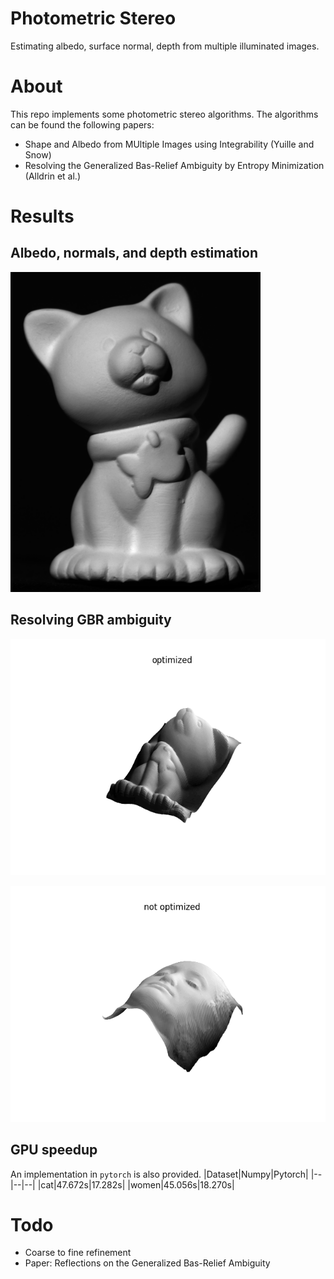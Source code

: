 # Photometric Stereo
Estimating albedo, surface normal, depth from multiple illuminated images.

# About
This repo implements some photometric stereo algorithms. The algorithms can be found the following papers:
- Shape and Albedo from MUltiple Images using Integrability (Yuille and Snow)
- Resolving the Generalized Bas-Relief Ambiguity by Entropy Minimization (Alldrin et al.)

# Results
## Albedo, normals, and depth estimation
![est](./results/result.gif)

## Resolving GBR ambiguity
![gbr](./results/gbr_comparison_cat.gif)

![gbr](./results/gbr_comparison_women.gif)

## GPU speedup
An implementation in `pytorch` is also provided.
|Dataset|Numpy|Pytorch|
|--|--|--|
|cat|47.672s|17.282s|
|women|45.056s|18.270s|


# Todo
- Coarse to fine refinement
- Paper: Reflections on the Generalized Bas-Relief Ambiguity